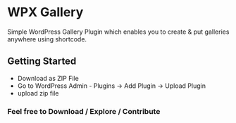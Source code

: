 # WPX Gallery

Simple WordPress Gallery Plugin which enables you to create & put galleries anywhere using shortcode.

## Getting Started

- Download as ZIP File
- Go to WordPress Admin - Plugins -> Add Plugin -> Upload Plugin
- upload zip file


### Feel free to Download / Explore / Contribute 
